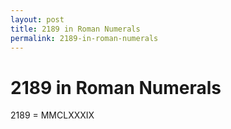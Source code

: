 ```yaml
---
layout: post
title: 2189 in Roman Numerals
permalink: 2189-in-roman-numerals
---
```


# 2189 in Roman Numerals

2189 = MMCLXXXIX
